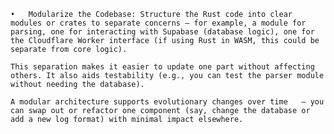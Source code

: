 	•	Modularize the Codebase: Structure the Rust code into clear modules or crates to separate concerns – for example, a module for parsing, one for interacting with Supabase (database logic), one for the Cloudflare Worker interface (if using Rust in WASM, this could be separate from core logic). 
    
    This separation makes it easier to update one part without affecting others. It also aids testability (e.g., you can test the parser module without needing the database). 
    
    A modular architecture supports evolutionary changes over time ￼ – you can swap out or refactor one component (say, change the database or add a new log format) with minimal impact elsewhere.